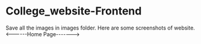 # College_website-Frontend
Save all the images in images folder.
Here are some screenshots of website.
<br/>
<------Home Page------->
 
